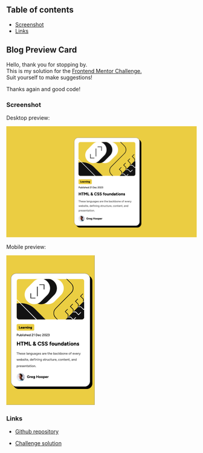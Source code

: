 ## Table of contents

- [Screenshot](#screenshot)
- [Links](#links)
    

## Blog Preview Card 

Hello, thank you for stopping by.  
This is my solution for the [Frontend Mentor Challenge.](https://www.frontendmentor.io/challenges/blog-preview-card-ckPaj01IcS)  
Suit yourself to make suggestions!

Thanks again and good code!

### Screenshot

Desktop preview:

![Desktop preview](./assets/images/desktop-preview.png)

Mobile preview:

![Mobile preview](./assets/images/mobile-preview.png)

### Links

- [Github repository](https://github.com/letsGetToCode/huddleLandingPage)

- [Challenge solution](https://www.frontendmentor.io/solutions/responsive-blog-preview-card-qHyO_8_0OP)
